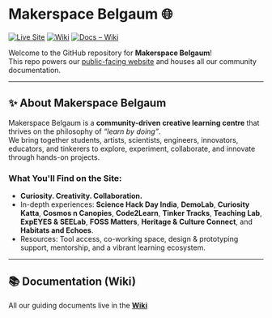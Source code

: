 # Makerspace Belgaum 🌐

[![Live Site](https://img.shields.io/badge/Website-Visit%20Live-blue?logo=github)](https://makerspacebgm.in)
[![Wiki](https://img.shields.io/badge/Docs-GitHub%20Wiki-lightgrey?logo=github)](https://github.com/makerspacebelgaum/makerspacebgm/wiki)
[![Docs – Wiki](https://img.shields.io/badge/Docs-Wiki-blue)](https://github.com/makerspacebelgaum/makerspacebgm/wiki)

Welcome to the GitHub repository for **Makerspace Belgaum**!  
This repo powers our [public-facing website](https://makerspacebgm.in) and houses all our community documentation.

---

## ✨ About Makerspace Belgaum

Makerspace Belgaum is a **community-driven creative learning centre** that thrives on the philosophy of *“learn by doing”*.  
We bring together students, artists, scientists, engineers, innovators, educators, and tinkerers to explore, experiment, collaborate, and innovate through hands-on projects.

### What You'll Find on the Site:
- **Curiosity. Creativity. Collaboration.**
- In-depth experiences: **Science Hack Day India**, **DemoLab**, **Curiosity Katta**, **Cosmos n Canopies**, **Code2Learn**, **Tinker Tracks**, **Teaching Lab**, **ExpEYES & SEELab**, **FOSS Matters**, **Heritage & Culture Connect**, and **Habitats and Echoes**.
- Resources: Tool access, co-working space, design & prototyping support, mentorship, and a vibrant learning ecosystem.

---

## 📚 Documentation (Wiki)

All our guiding documents live in the **[Wiki](https://github)**
